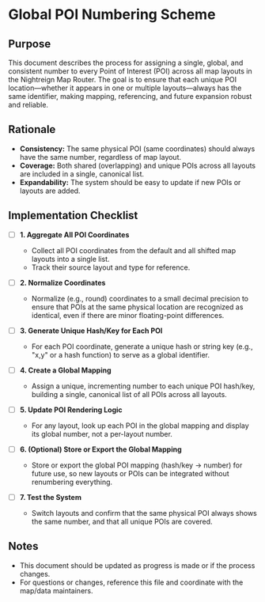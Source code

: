 # Global POI Numbering Scheme

## Purpose
This document describes the process for assigning a single, global, and consistent number to every Point of Interest (POI) across all map layouts in the Nightreign Map Router. The goal is to ensure that each unique POI location—whether it appears in one or multiple layouts—always has the same identifier, making mapping, referencing, and future expansion robust and reliable.

## Rationale
- **Consistency:** The same physical POI (same coordinates) should always have the same number, regardless of map layout.
- **Coverage:** Both shared (overlapping) and unique POIs across all layouts are included in a single, canonical list.
- **Expandability:** The system should be easy to update if new POIs or layouts are added.

## Implementation Checklist

- [ ] **1. Aggregate All POI Coordinates**
  - Collect all POI coordinates from the default and all shifted map layouts into a single list.
  - Track their source layout and type for reference.

- [ ] **2. Normalize Coordinates**
  - Normalize (e.g., round) coordinates to a small decimal precision to ensure that POIs at the same physical location are recognized as identical, even if there are minor floating-point differences.

- [ ] **3. Generate Unique Hash/Key for Each POI**
  - For each POI coordinate, generate a unique hash or string key (e.g., "x,y" or a hash function) to serve as a global identifier.

- [ ] **4. Create a Global Mapping**
  - Assign a unique, incrementing number to each unique POI hash/key, building a single, canonical list of all POIs across all layouts.

- [ ] **5. Update POI Rendering Logic**
  - For any layout, look up each POI in the global mapping and display its global number, not a per-layout number.

- [ ] **6. (Optional) Store or Export the Global Mapping**
  - Store or export the global POI mapping (hash/key → number) for future use, so new layouts or POIs can be integrated without renumbering everything.

- [ ] **7. Test the System**
  - Switch layouts and confirm that the same physical POI always shows the same number, and that all unique POIs are covered.

## Notes
- This document should be updated as progress is made or if the process changes.
- For questions or changes, reference this file and coordinate with the map/data maintainers. 